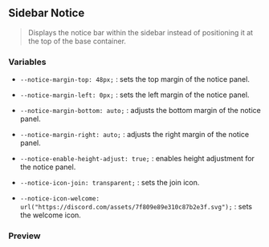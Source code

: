 ## Sidebar Notice

> Displays the notice bar within the sidebar instead of positioning it at the top of the base container.

### Variables
- `--notice-margin-top: 48px;` : sets the top margin of the notice panel.
- `--notice-margin-left: 0px;` : sets the left margin of the notice panel.
- `--notice-margin-bottom: auto;` : adjusts the bottom margin of the notice panel.
- `--notice-margin-right: auto;` : adjusts the right margin of the notice panel.

- `--notice-enable-height-adjust: true;` : enables height adjustment for the notice panel.
- `--notice-icon-join: transparent;` : sets the join icon.
- `--notice-icon-welcome: url("https://discord.com/assets/7f809e89e310c87b2e3f.svg");` : sets the welcome icon.

### Preview
